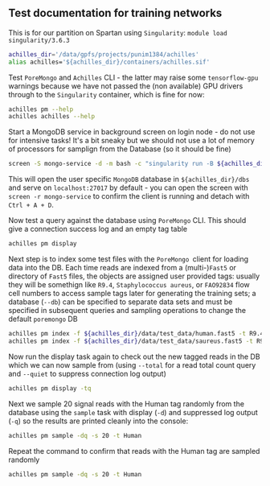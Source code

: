 ## Test documentation for training networks 

This is for our partition on Spartan using `Singularity`: `module load singularity/3.6.3`

```bash
achilles_dir='/data/gpfs/projects/punim1384/achilles'
alias achilles='${achilles_dir}/containers/achilles.sif'
```

Test `PoreMongo` and `Achilles` CLI - the latter may raise some `tensorflow-gpu` warnings because we have not passed the (non available) GPU drivers through to the `Singularity` container, which is fine for now:

```bash
achilles pm --help
achilles achilles --help
```

Start a MongoDB service in background screen on login node - do not use for intensive tasks! It's a bit sneaky but we should not use a lot of memory of processors for samplign from the Database (so it should be fine)

```bash
screen -S mongo-service -d -m bash -c "singularity run -B ${achilles_dir}/dbs/fuyi:/data/db ${achilles_dir}/containers/mongo.sif"
```

This will open the user specific `MongoDB` database in `${achilles_dir}/dbs` and serve on `localhost:27017` by default - you can open the screen with `screen -r mongo-service` to confirm the client is running and detach with `Ctrl + A + D`.

Now test a query against the database using `PoreMongo` CLI. This should give a connection success log and an empty tag table

```bash
achilles pm display
```

Next step is to index some test files with the `PoreMongo `client for loading data into the DB. Each time reads are indexed from a (multi-)`Fast5` or directory of `Fast5` files, the objects are assigned user provided tags: usually they will be somethign like `R9.4`, `Staphylococcus aureus`, or `FAO92834` flow cell numbers to access sample tags later for generating the training sets; a database (`--db`) can be specified to separate data sets and must be specified in subsequent queries and sampling operations to change the default `poremongo` DB

```bash
achilles pm index -f ${achilles_dir}/data/test_data/human.fast5 -t R9.4,Human,TestData
achilles pm index -f ${achilles_dir}/data/test_data/saureus.fast5 -t R9.4,MRSA,TestData 
```

Now run the display task again to check out the new tagged reads in the DB which we can now sample from (using `--total` for a read total count query and `--quiet` to suppress connection log output)

```bash
achilles pm display -tq
```

Next we sample 20 signal reads with the Human tag randomly from the database using the `sample` task with display (`-d`) and suppressed log output (`-q`) so the results are printed cleanly into the console:

```bash
achilles pm sample -dq -s 20 -t Human
```

Repeat the command to confirm that reads with the Human tag are sampled randomly

```bash
achilles pm sample -dq -s 20 -t Human
```


